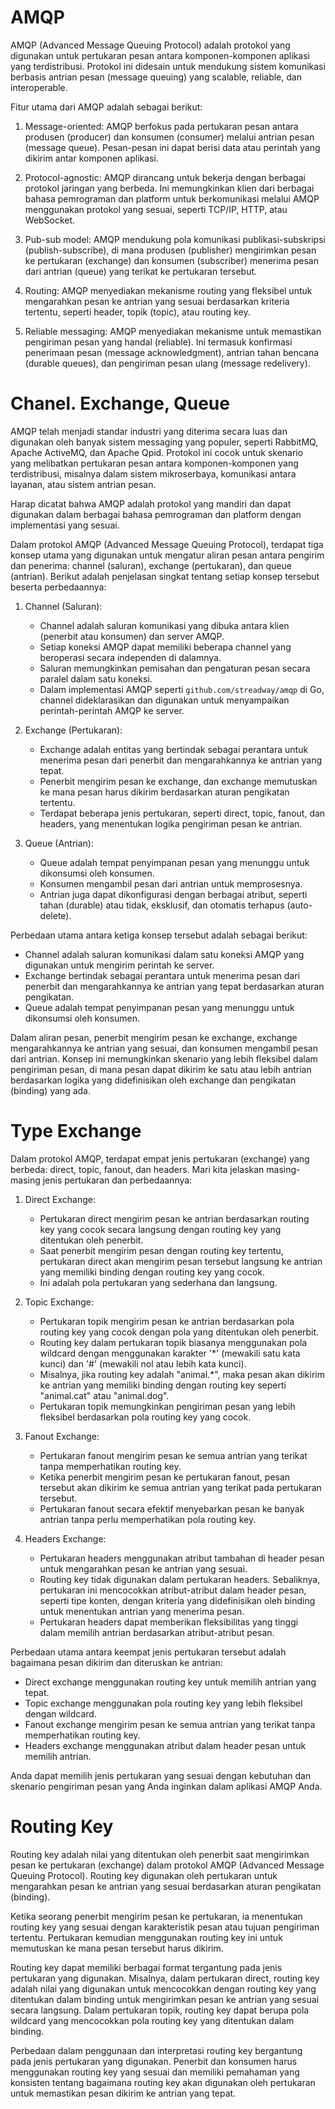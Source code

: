 # AMQP
AMQP (Advanced Message Queuing Protocol) adalah protokol yang digunakan untuk pertukaran pesan antara komponen-komponen aplikasi yang terdistribusi. Protokol ini didesain untuk mendukung sistem komunikasi berbasis antrian pesan (message queuing) yang scalable, reliable, dan interoperable.

Fitur utama dari AMQP adalah sebagai berikut:

1. Message-oriented: AMQP berfokus pada pertukaran pesan antara produsen (producer) dan konsumen (consumer) melalui antrian pesan (message queue). Pesan-pesan ini dapat berisi data atau perintah yang dikirim antar komponen aplikasi.

2. Protocol-agnostic: AMQP dirancang untuk bekerja dengan berbagai protokol jaringan yang berbeda. Ini memungkinkan klien dari berbagai bahasa pemrograman dan platform untuk berkomunikasi melalui AMQP menggunakan protokol yang sesuai, seperti TCP/IP, HTTP, atau WebSocket.

3. Pub-sub model: AMQP mendukung pola komunikasi publikasi-subskripsi (publish-subscribe), di mana produsen (publisher) mengirimkan pesan ke pertukaran (exchange) dan konsumen (subscriber) menerima pesan dari antrian (queue) yang terikat ke pertukaran tersebut.

4. Routing: AMQP menyediakan mekanisme routing yang fleksibel untuk mengarahkan pesan ke antrian yang sesuai berdasarkan kriteria tertentu, seperti header, topik (topic), atau routing key.

5. Reliable messaging: AMQP menyediakan mekanisme untuk memastikan pengiriman pesan yang handal (reliable). Ini termasuk konfirmasi penerimaan pesan (message acknowledgment), antrian tahan bencana (durable queues), dan pengiriman pesan ulang (message redelivery).


# Chanel. Exchange, Queue

AMQP telah menjadi standar industri yang diterima secara luas dan digunakan oleh banyak sistem messaging yang populer, seperti RabbitMQ, Apache ActiveMQ, dan Apache Qpid. Protokol ini cocok untuk skenario yang melibatkan pertukaran pesan antara komponen-komponen yang terdistribusi, misalnya dalam sistem mikroserbaya, komunikasi antara layanan, atau sistem antrian pesan.

Harap dicatat bahwa AMQP adalah protokol yang mandiri dan dapat digunakan dalam berbagai bahasa pemrograman dan platform dengan implementasi yang sesuai.

Dalam protokol AMQP (Advanced Message Queuing Protocol), terdapat tiga konsep utama yang digunakan untuk mengatur aliran pesan antara pengirim dan penerima: channel (saluran), exchange (pertukaran), dan queue (antrian). Berikut adalah penjelasan singkat tentang setiap konsep tersebut beserta perbedaannya:

1. Channel (Saluran):
   - Channel adalah saluran komunikasi yang dibuka antara klien (penerbit atau konsumen) dan server AMQP.
   - Setiap koneksi AMQP dapat memiliki beberapa channel yang beroperasi secara independen di dalamnya.
   - Saluran memungkinkan pemisahan dan pengaturan pesan secara paralel dalam satu koneksi.
   - Dalam implementasi AMQP seperti `github.com/streadway/amqp` di Go, channel dideklarasikan dan digunakan untuk menyampaikan perintah-perintah AMQP ke server.

2. Exchange (Pertukaran):
   - Exchange adalah entitas yang bertindak sebagai perantara untuk menerima pesan dari penerbit dan mengarahkannya ke antrian yang tepat.
   - Penerbit mengirim pesan ke exchange, dan exchange memutuskan ke mana pesan harus dikirim berdasarkan aturan pengikatan tertentu.
   - Terdapat beberapa jenis pertukaran, seperti direct, topic, fanout, dan headers, yang menentukan logika pengiriman pesan ke antrian.

3. Queue (Antrian):
   - Queue adalah tempat penyimpanan pesan yang menunggu untuk dikonsumsi oleh konsumen.
   - Konsumen mengambil pesan dari antrian untuk memprosesnya.
   - Antrian juga dapat dikonfigurasi dengan berbagai atribut, seperti tahan (durable) atau tidak, eksklusif, dan otomatis terhapus (auto-delete).

Perbedaan utama antara ketiga konsep tersebut adalah sebagai berikut:
- Channel adalah saluran komunikasi dalam satu koneksi AMQP yang digunakan untuk mengirim perintah ke server.
- Exchange bertindak sebagai perantara untuk menerima pesan dari penerbit dan mengarahkannya ke antrian yang tepat berdasarkan aturan pengikatan.
- Queue adalah tempat penyimpanan pesan yang menunggu untuk dikonsumsi oleh konsumen.

Dalam aliran pesan, penerbit mengirim pesan ke exchange, exchange mengarahkannya ke antrian yang sesuai, dan konsumen mengambil pesan dari antrian. Konsep ini memungkinkan skenario yang lebih fleksibel dalam pengiriman pesan, di mana pesan dapat dikirim ke satu atau lebih antrian berdasarkan logika yang didefinisikan oleh exchange dan pengikatan (binding) yang ada.


# Type Exchange
Dalam protokol AMQP, terdapat empat jenis pertukaran (exchange) yang berbeda: direct, topic, fanout, dan headers. Mari kita jelaskan masing-masing jenis pertukaran dan perbedaannya:

1. Direct Exchange:
   - Pertukaran direct mengirim pesan ke antrian berdasarkan routing key yang cocok secara langsung dengan routing key yang ditentukan oleh penerbit.
   - Saat penerbit mengirim pesan dengan routing key tertentu, pertukaran direct akan mengirim pesan tersebut langsung ke antrian yang memiliki binding dengan routing key yang cocok.
   - Ini adalah pola pertukaran yang sederhana dan langsung.

2. Topic Exchange:
   - Pertukaran topik mengirim pesan ke antrian berdasarkan pola routing key yang cocok dengan pola yang ditentukan oleh penerbit.
   - Routing key dalam pertukaran topik biasanya menggunakan pola wildcard dengan menggunakan karakter '*' (mewakili satu kata kunci) dan '#' (mewakili nol atau lebih kata kunci).
   - Misalnya, jika routing key adalah "animal.*", maka pesan akan dikirim ke antrian yang memiliki binding dengan routing key seperti "animal.cat" atau "animal.dog".
   - Pertukaran topik memungkinkan pengiriman pesan yang lebih fleksibel berdasarkan pola routing key yang cocok.

3. Fanout Exchange:
   - Pertukaran fanout mengirim pesan ke semua antrian yang terikat tanpa memperhatikan routing key.
   - Ketika penerbit mengirim pesan ke pertukaran fanout, pesan tersebut akan dikirim ke semua antrian yang terikat pada pertukaran tersebut.
   - Pertukaran fanout secara efektif menyebarkan pesan ke banyak antrian tanpa perlu memperhatikan pola routing key.

4. Headers Exchange:
   - Pertukaran headers menggunakan atribut tambahan di header pesan untuk mengarahkan pesan ke antrian yang sesuai.
   - Routing key tidak digunakan dalam pertukaran headers. Sebaliknya, pertukaran ini mencocokkan atribut-atribut dalam header pesan, seperti tipe konten, dengan kriteria yang didefinisikan oleh binding untuk menentukan antrian yang menerima pesan.
   - Pertukaran headers dapat memberikan fleksibilitas yang tinggi dalam memilih antrian berdasarkan atribut-atribut pesan.

Perbedaan utama antara keempat jenis pertukaran tersebut adalah bagaimana pesan dikirim dan diteruskan ke antrian:
- Direct exchange menggunakan routing key untuk memilih antrian yang tepat.
- Topic exchange menggunakan pola routing key yang lebih fleksibel dengan wildcard.
- Fanout exchange mengirim pesan ke semua antrian yang terikat tanpa memperhatikan routing key.
- Headers exchange menggunakan atribut dalam header pesan untuk memilih antrian.

Anda dapat memilih jenis pertukaran yang sesuai dengan kebutuhan dan skenario pengiriman pesan yang Anda inginkan dalam aplikasi AMQP Anda.


# Routing Key
Routing key adalah nilai yang ditentukan oleh penerbit saat mengirimkan pesan ke pertukaran (exchange) dalam protokol AMQP (Advanced Message Queuing Protocol). Routing key digunakan oleh pertukaran untuk mengarahkan pesan ke antrian yang sesuai berdasarkan aturan pengikatan (binding).

Ketika seorang penerbit mengirim pesan ke pertukaran, ia menentukan routing key yang sesuai dengan karakteristik pesan atau tujuan pengiriman tertentu. Pertukaran kemudian menggunakan routing key ini untuk memutuskan ke mana pesan tersebut harus dikirim.

Routing key dapat memiliki berbagai format tergantung pada jenis pertukaran yang digunakan. Misalnya, dalam pertukaran direct, routing key adalah nilai yang digunakan untuk mencocokkan dengan routing key yang ditentukan dalam binding untuk mengirimkan pesan ke antrian yang sesuai secara langsung. Dalam pertukaran topik, routing key dapat berupa pola wildcard yang mencocokkan pola routing key yang ditentukan dalam binding.

Perbedaan dalam penggunaan dan interpretasi routing key bergantung pada jenis pertukaran yang digunakan. Penerbit dan konsumen harus menggunakan routing key yang sesuai dan memiliki pemahaman yang konsisten tentang bagaimana routing key akan digunakan oleh pertukaran untuk memastikan pesan dikirim ke antrian yang tepat.